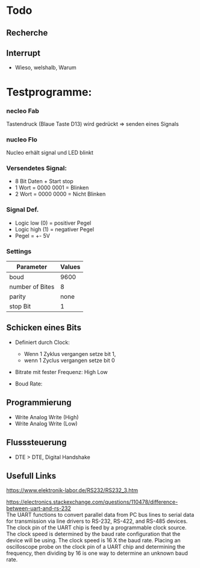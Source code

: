 # Todo

## Recherche 

## Interrupt 
* Wieso, welshalb, Warum 



# Testprogramme:
### necleo Fab
Tastendruck (Blaue Taste D13) wird gedrückt => senden eines Signals 


### nucleo Flo
Nucleo erhält signal und LED blinkt 

### Versendetes Signal: 
* 8 Bit Daten + Start stop 
* 1 Wort = 0000 0001 = Blinken 
* 2 Wort = 0000 0000 = Nicht Blinken 

### Signal Def. 
* Logic low (0) = positiver Pegel 
* Logic high (1) = negativer Pegel 
* Pegel = +- 5V 

### Settings


| Parameter | Values |   
|---|---|   
| boud | 9600|
| number of Bites | 8 |
| parity | none |
| stop Bit | 1 |  


## Schicken eines Bits
* Definiert durch Clock:
    * Wenn 1 Zyklus vergangen setze bit 1, 
    * wenn 1 Zyclus vergangen setze bit 0
    

* Bitrate mit fester Frequenz: High Low
* Boud Rate: 

## Programmierung 

* Write Analog Write (High)
* Write Analog Write (Low)

## Flusssteuerung 
* DTE > DTE, Digital Handshake 


## Usefull Links

https://www.elektronik-labor.de/RS232/RS232_3.htm

https://electronics.stackexchange.com/questions/110478/difference-between-uart-and-rs-232   
The UART functions to convert parallel data from PC bus lines to serial data for transmission via line drivers to RS-232, RS-422, and RS-485 devices. The clock pin of the UART chip is feed by a programmable clock source. The clock speed is determined by the baud rate configuration that the device will be using. The clock speed is 16 X the baud rate. Placing an oscilloscope probe on the clock pin of a UART chip and determining the frequency, then dividing by 16 is one way to determine an unknown baud rate.